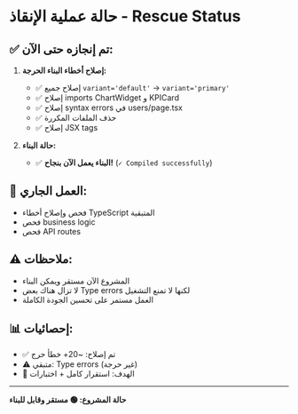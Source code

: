 # حالة عملية الإنقاذ - Rescue Status

## ✅ تم إنجازه حتى الآن:

1. **إصلاح أخطاء البناء الحرجة:**
   - ✅ إصلاح جميع `variant='default'` → `variant='primary'`
   - ✅ إصلاح imports ChartWidget و KPICard
   - ✅ إصلاح syntax errors في users/page.tsx
   - ✅ حذف الملفات المكررة
   - ✅ إصلاح JSX tags
   
2. **حالة البناء:**
   - ✅ **البناء يعمل الآن بنجاح!** (`✓ Compiled successfully`)

## 🔄 العمل الجاري:

- فحص وإصلاح أخطاء TypeScript المتبقية
- فحص business logic
- فحص API routes

## ⚠️ ملاحظات:

- المشروع الآن مستقر ويمكن البناء
- لا تزال هناك بعض Type errors لكنها لا تمنع التشغيل
- العمل مستمر على تحسين الجودة الكاملة

## 📊 إحصائيات:

- ✅ تم إصلاح: ~20+ خطأ حرج
- ⚠️ متبقي: Type errors (غير حرجة)
- 🎯 الهدف: استقرار كامل + اختبارات

---

**حالة المشروع: 🟢 مستقر وقابل للبناء**
